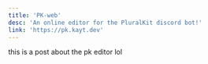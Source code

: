 ```yaml
---
title: 'PK-web'
desc: 'An online editor for the PluralKit discord bot!'
link: 'https://pk.kayt.dev'
---
```


this is a post about the pk editor lol